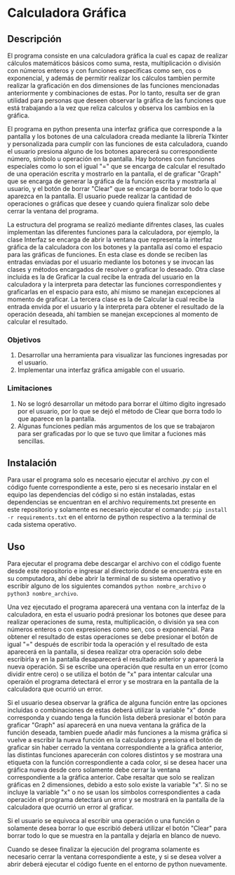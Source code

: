 # Calculadora Gráfica

## Descripción
El programa consiste en una calculadora gráfica la cual es capaz de realizar cálculos matemáticos básicos como suma, resta, multiplicación o división con números enteros y con funciones específicas como sen, cos o exponencial, y además de permitir realizar los cálculos tambien permite realizar la graficación en dos dimensiones de las funciones mencionadas anteriormente y combinaciones de estas. Por lo tanto, resulta ser de gran utilidad para personas que deseen observar la gráfica de las funciones que está trabajando a la vez que reliza calculos y observa los cambios en la gráfica.

El programa en python presenta una interfaz gráfica que corresponde a la pantalla y los botones de una calculadora creada mediante la librería Tkinter y personalizada para cumplir con las funciones de esta calculadora, cuando el usuario presiona alguno de los botones aparecerá su correspondiente número, símbolo u operación en la pantalla. Hay botones con funciones especiales como lo son el igual "=" que se encarga de calcular el resultado de una operación escrita y mostrarlo en la pantalla, el de graficar "Graph" que se encarga de generar la gráfica de la función escrita y mostrarla al usuario, y el botón de borrar "Clear" que se encarga de borrar todo lo que aparezca en la pantalla. El usuario puede realizar la cantidad de operaciones o gráficas que desee y cuando quiera finalizar solo debe cerrar la ventana del programa.

La estructura del programa se realizó mediante difrentes clases, las cuales implementan las diferentes funciones para la calculadora, por ejemplo, la clase Interfaz se encarga de abrir la ventana que representa la interfaz gráfica de la calculadora con los botones y la pantalla así como el espacio para las gráficas de funciones. En esta clase es donde se reciben las entradas enviadas por el usuario mediante los botones y se invocan las clases y métodos encargados de resolver o graficar lo deseado. Otra clase incluida es la de Graficar la cual recibe la entrada del usuario en la calculadora y la interpreta para detectar las funciones correspondientes y graficarlas en el espacio para esto, ahí mismo se manejan excepciones al momento de graficar. La tercera clase es la de Calcular la cual recibe la entrada envida por el usuario y la interpreta para obtener el resultado de la operación deseada, ahí tambien se manejan excepciones al momento de calcular el resultado.

### Objetivos
1. Desarrollar una herramienta para visualizar las funciones ingresadas por el usuario.
2. Implementar una interfaz gráfica amigable con el usuario.

### Limitaciones
1. No se logró desarrollar un método para borrar el último digito ingresado por el usuario, por lo que se dejó el método de Clear que borra todo lo que aparece en la pantalla.
2. Algunas funciones pedían más argumentos de los que se trabajaron para ser graficadas por lo que se tuvo que limitar a fuciones más sencillas.

## Instalación
Para usar el programa solo es necesario ejecutar el archivo .py con el código fuente correspondiente a este, pero si es necesario instalar en el equipo las dependencias del código si no están instaladas, estas dependencias se encuentran en el archivo requirements.txt presente en este repositorio y solamente es necesario ejecutar el comando: `pip install -r requirements.txt` en el entorno de python respectivo a la terminal de cada sistema operativo.

## Uso
Para ejecutar el programa debe descargar el archivo con el código fuente desde este repositorio e ingresar al directorio donde se encuentra este en su computadora, ahí debe abrir la terminal de su sistema operativo y escribir alguno de los siguientes comandos `python nombre_archivo` o `python3 nombre_archivo`.

Una vez ejecutado el programa aparecerá una ventana con la interfaz de la calculadora, en esta el usuario podrá presionar los botones que desee para realizar operaciones de suma, resta, multiplicación, o división ya sea con números enteros o con expresiones como sen, cos o exponencial. Para obtener el resultado de estas operaciones se debe presionar el botón de igual "=" después de escribir toda la operación y el resultado de esta aparecerá en la pantalla, si desea realizar otra operación solo debe escribirla y en la pantalla desaparecerá el resultado anterior y aparecerá la nueva operación. Si se escribe una operación que resulta en un error (como dividir entre cero) o se utiliza el botón de "x" para intentar calcular una operaión el programa detectará el error y se mostrara en la pantalla de la calculadora que ocurrió un error.

Si el usuario desea observar la gráfica de alguna función entre las opciones incluidas o combinaciones de estas deberá utilizar la variable "x" donde corresponda y cuando tenga la función lista deberá presionar el botón para graficar "Graph" así aparecerá en una nueva ventana la gráfica de la función deseada, tambien puede añadir más funciones a la misma gráfica si vuelve a escribir la nueva función en la calculadora y presiona el botón de graficar sin haber cerrado la ventana correspondiente a la gráfica anterior, las distintas funciones aparecerán con colores distintos y se mostrara una etiqueta con la función correspondiente a cada color, si se desea hacer una gráfica nueva desde cero solamente debe cerrar la ventana correspondiente a la gráfica anterior. Cabe resaltar que solo se realizan gráficas en 2 dimensiones, debido a esto solo existe la variable "x". Si no se incluye la variable "x" o no se usan los símbolos correspondientes a cada operación el programa detectará un error y se mostrará en la pantalla de la calculadora que ocurrió un error al graficar.

Si el usuario se equivoca al escribir una operación o una función o solamente desea borrar lo que escribió deberá utilizar el botón "Clear" para borrar todo lo que se muestra en la pantalla y dejarla en blanco de nuevo.

Cuando se desee finalizar la ejecución del programa solamente es necesario cerrar la ventana correspondiente a este, y si se desea volver a abrir deberá ejecutar el código fuente en el entorno de python nuevamente.
